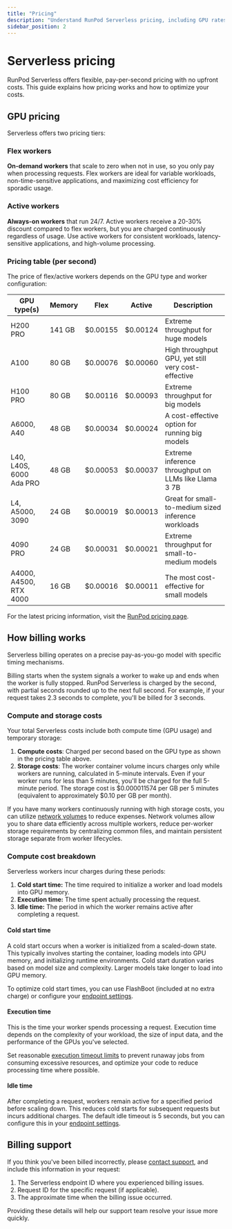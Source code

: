 ```yaml
---
title: "Pricing"
description: "Understand RunPod Serverless pricing, including GPU rates and cost components."
sidebar_position: 2
---
```


# Serverless pricing

RunPod Serverless offers flexible, pay-per-second pricing with no upfront costs. This guide explains how pricing works and how to optimize your costs.

## GPU pricing

Serverless offers two pricing tiers:

### Flex workers

**On-demand workers** that scale to zero when not in use, so you only pay when processing requests. Flex workers are ideal for variable workloads, non-time-sensitive applications, and maximizing cost efficiency for sporadic usage.

### Active workers

**Always-on workers** that run 24/7. Active workers receive a 20-30% discount compared to flex workers, but you are charged continuously regardless of usage. Use active workers for consistent workloads, latency-sensitive applications, and high-volume processing.

### Pricing table (per second)

The price of flex/active workers depends on the GPU type and worker configuration:

| **GPU type(s)** | **Memory** | **Flex** | **Active** | **Description** |
| --- | --- | --- | --- | --- |
| H200 PRO | 141 GB | $0.00155 | $0.00124 | Extreme throughput for huge models |
| A100 | 80 GB | $0.00076 | $0.00060 | High throughput GPU, yet still very cost-effective |
| H100 PRO | 80 GB | $0.00116 | $0.00093 | Extreme throughput for big models |
| A6000, A40 | 48 GB | $0.00034 | $0.00024 | A cost-effective option for running big models |
| L40, L40S, 6000 Ada PRO | 48 GB | $0.00053 | $0.00037 | Extreme inference throughput on LLMs like Llama 3 7B |
| L4, A5000, 3090 | 24 GB | $0.00019 | $0.00013 | Great for small-to-medium sized inference workloads |
| 4090 PRO | 24 GB | $0.00031 | $0.00021 | Extreme throughput for small-to-medium models |
| A4000, A4500, RTX 4000 | 16 GB | $0.00016 | $0.00011 | The most cost-effective for small models |

For the latest pricing information, visit the [RunPod pricing page](https://www.runpod.io/pricing).

## How billing works

Serverless billing operates on a precise pay-as-you-go model with specific timing mechanisms.

Billing starts when the system signals a worker to wake up and ends when the worker is fully stopped. RunPod Serverless is charged by the second, with partial seconds rounded up to the next full second. For example, if your request takes 2.3 seconds to complete, you'll be billed for 3 seconds.

### Compute and storage costs

Your total Serverless costs include both compute time (GPU usage) and temporary storage:

1. **Compute costs**: Charged per second based on the GPU type as shown in the pricing table above.
2. **Storage costs**: The worker container volume incurs charges only while workers are running, calculated in 5-minute intervals. Even if your worker runs for less than 5 minutes, you'll be charged for the full 5-minute period. The storage cost is $0.000011574 per GB per 5 minutes (equivalent to approximately $0.10 per GB per month).

If you have many workers continuously running with high storage costs, you can utilize [network volumes](/pods/storage/create-network-volumes) to reduce expenses. Network volumes allow you to share data efficiently across multiple workers, reduce per-worker storage requirements by centralizing common files, and maintain persistent storage separate from worker lifecycles.

### Compute cost breakdown

Serverless workers incur charges during these periods:

1. **Cold start time:** The time required to initialize a worker and load models into GPU memory.
2. **Execution time:** The time spent actually processing the request.
3. **Idle time:** The period in which the worker remains active after completing a request.

#### Cold start time

A cold start occurs when a worker is initialized from a scaled-down state. This typically involves starting the container, loading models into GPU memory, and initializing runtime environments. Cold start duration varies based on model size and complexity. Larger models take longer to load into GPU memory.

To optimize cold start times, you can use FlashBoot (included at no extra charge) or configure your [endpoint settings](/serverless/endpoints/endpoint-configurations#reducing-worker-startup-times).

#### Execution time

This is the time your worker spends processing a request. Execution time depends on the complexity of your workload, the size of input data, and the performance of the GPUs you've selected.

Set reasonable [execution timeout limits](/serverless/endpoints/endpoint-configurations#execution-timeout) to prevent runaway jobs from consuming excessive resources, and optimize your code to reduce processing time where possible.

#### Idle time

After completing a request, workers remain active for a specified period before scaling down. This reduces cold starts for subsequent requests but incurs additional charges. The default idle timeout is 5 seconds, but you can configure this in your [endpoint settings](/serverless/endpoints/endpoint-configurations#idle-timeout).

## Billing support

If you think you've been billed incorrectly, please [contact support](https://www.runpod.io/contact), and include this information in your request:

1. The Serverless endpoint ID where you experienced billing issues.
2. Request ID for the specific request (if applicable).
3. The approximate time when the billing issue occurred.

Providing these details will help our support team resolve your issue more quickly.
